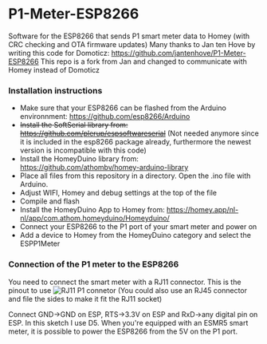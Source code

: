 # P1-Meter-ESP8266
Software for the ESP8266 that sends P1 smart meter data to Homey (with CRC checking and OTA firmware updates)
Many thanks to Jan ten Hove by writing this code for Domoticz: https://github.com/jantenhove/P1-Meter-ESP8266
This repo is a fork from Jan and changed to communicate with Homey instead of Domoticz

### Installation instructions
- Make sure that your ESP8266 can be flashed from the Arduino environnment: https://github.com/esp8266/Arduino
- ~~Install the SoftSerial library from: https://github.com/plerup/espsoftwareserial~~ (Not needed anymore since it is included in the esp8266 package already, furthermore the newest version is incompatible with this code)
- Install the HomeyDuino library from: https://github.com/athombv/homey-arduino-library
- Place all files from this repository in a directory. Open the .ino file with Arduino.
- Adjust WIFI, Homey and debug settings at the top of the file
- Compile and flash
- Install the HomeyDuino App to Homey from: https://homey.app/nl-nl/app/com.athom.homeyduino/Homeyduino/
- Connect your ESP8266 to the P1 port of your smart meter and power on
- Add a device to Homey from the HomeyDuino category and select the ESPP1Meter

### Connection of the P1 meter to the ESP8266
You need to connect the smart meter with a RJ11 connector. This is the pinout to use
![RJ11 P1 connetor](http://gejanssen.com/howto/Slimme-meter-uitlezen/RJ11-pinout.png)
(You could also use an RJ45 connector and file the sides to make it fit the RJ11 socket)

Connect GND->GND on ESP, RTS->3.3V on ESP and RxD->any digital pin on ESP. In this sketch I use D5.
When you're equipped with an ESMR5 smart meter, it is possible to power the ESP8266 from the 5V on the P1 port.
